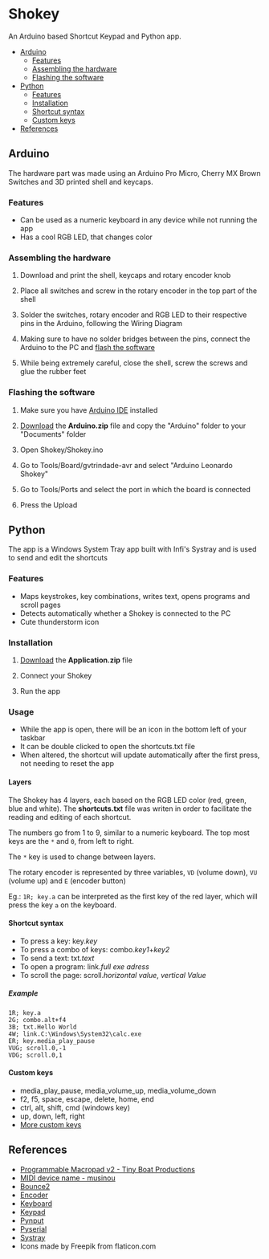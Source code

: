 # Shokey

An Arduino based Shortcut Keypad and Python app.

- [Arduino](#arduino)
  - [Features](#features)
  - [Assembling the hardware](#assemling-the-hardware)
  - [Flashing the software](#flashing-the-software)
- [Python](#python)
  - [Features](#features)
  - [Installation](#installation)
  - [Shortcut syntax](#shortcut-syntax)
  - [Custom keys](#custom-keys)
- [References](#references)


## Arduino

The hardware part was made using an Arduino Pro Micro, Cherry MX Brown Switches and 3D printed shell and keycaps.

### Features

- Can be used as a numeric keyboard in any device while not running the app
- Has a cool RGB LED, that changes color

### Assembling the hardware

1. Download and print the shell, keycaps and rotary encoder knob

2. Place all switches and screw in the rotary encoder in the top part of the shell

3. Solder the switches, rotary encoder and RGB LED to their respective pins in the Arduino, following the Wiring Diagram

4. Making sure to have no solder bridges between the pins, connect the Arduino to the PC and [flash the software](#flashing-the-software)

5. While being extremely careful, close the shell, screw the screws and glue the rubber feet

### Flashing the software

1. Make sure you have [Arduino IDE](https://www.arduino.cc/en/software) installed

2. [Download](https://github.com/gvtrindade/Shokey/releases) the **Arduino.zip** file and copy the "Arduino" folder to your "Documents" folder

3. Open Shokey/Shokey.ino

4. Go to Tools/Board/gvtrindade-avr and select "Arduino Leonardo Shokey"

5. Go to Tools/Ports and select the port in which the board is connected

6. Press the Upload

## Python

The app is a Windows System Tray app built with Infi's Systray and is used to send and edit the shortcuts

### Features

- Maps keystrokes, key combinations, writes text, opens programs and scroll pages
- Detects automatically whether a Shokey is connected to the PC
- Cute thunderstorm icon

### Installation

1. [Download](https://github.com/gvtrindade/Shokey/releases) the **Application.zip** file

2. Connect your Shokey

3. Run the app

### Usage

- While the app is open, there will be an icon in the bottom left of your taskbar
- It can be double clicked to open the shortcuts.txt file
- When altered, the shortcut will update automatically after the first press, not needing to reset the app

#### Layers

The Shokey has 4 layers, each based on the RGB LED color (red, green, blue and white). The **shortcuts.txt** file was writen in order to facilitate the reading and editing of each shortcut. 

The numbers go from 1 to 9, similar to a numeric keyboard. The top most keys are the `*` and `0`, from left to right.

The `*` key is used to change between layers.

The rotary encoder is represented by three variables, `VD` (volume down), `VU` (volume up) and `E` (encoder button)

Eg.: `1R; key.a` can be interpreted as the first key of the red layer, which will press the key `a` on the keyboard.


#### Shortcut syntax

- To press a key: key.*key*
- To press a combo of keys: combo.*key1*+*key2*
- To send a text: txt.*text*
- To open a program: link.*full exe adress*
- To scroll the page: scroll.*horizontal value*, *vertical Value*

##### Example

    1R; key.a
    2G; combo.alt+f4
    3B; txt.Hello World
    4W; link.C:\Windows\System32\calc.exe
    ER; key.media_play_pause
    VUG; scroll.0,-1
    VDG; scroll.0,1

#### Custom keys
- media_play_pause, media_volume_up, media_volume_down
- f2, f5, space, escape, delete, home, end
- ctrl, alt, shift, cmd (windows key)
- up, down, left, right
- [More custom keys](https://pynput.readthedocs.io/en/latest/keyboard.html#pynput.keyboard.Key)

## References

- [Programmable Macropad v2 - 
Tiny Boat Productions](https://www.instructables.com/Programmable-Macropad-V2/)
- [MIDI device name - musinou](http://liveelectronics.musinou.net/MIDIdeviceName.php)
- [Bounce2](https://www.arduino.cc/reference/en/libraries/bounce2/)
- [Encoder](https://www.arduino.cc/reference/en/libraries/encoder/)
- [Keyboard](https://www.arduino.cc/reference/en/libraries/keyboard/)
- [Keypad](https://www.arduino.cc/reference/en/libraries/keypad/)
- [Pynput](https://pypi.org/project/pynput/)
- [Pyserial](https://pypi.org/project/pyserial/)
- [Systray](https://github.com/Infinidat/infi.systray)
- Icons made by Freepik from flaticon.com
